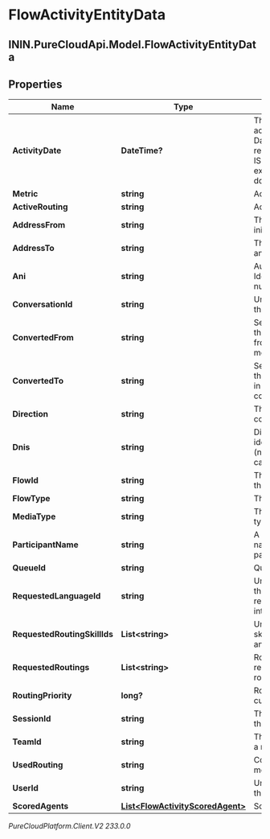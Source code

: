 # FlowActivityEntityData

## ININ.PureCloudApi.Model.FlowActivityEntityData

## Properties

|Name | Type | Description | Notes|
|------------ | ------------- | ------------- | -------------|
| **ActivityDate** | **DateTime?** | The time at which the activity was observed. Date time is represented as an ISO-8601 string. For example: yyyy-MM-ddTHH:mm:ss[.mmm]Z | |
| **Metric** | **string** | Activity metric | [optional] |
| **ActiveRouting** | **string** | Active routing method | [optional] |
| **AddressFrom** | **string** | The address that initiated an action | [optional] |
| **AddressTo** | **string** | The address receiving an action | [optional] |
| **Ani** | **string** | Automatic Number Identification (caller&#39;s number) | [optional] |
| **ConversationId** | **string** | Unique identifier for the conversation | [optional] |
| **ConvertedFrom** | **string** | Session media type that was converted from in case of a media type conversion | [optional] |
| **ConvertedTo** | **string** | Session media type that was converted to in case of a media type conversion | [optional] |
| **Direction** | **string** | The direction of the communication | [optional] |
| **Dnis** | **string** | Dialed number identification service (number dialed by the calling party) | [optional] |
| **FlowId** | **string** | The unique identifier of this flow | [optional] |
| **FlowType** | **string** | The type of this flow | [optional] |
| **MediaType** | **string** | The session media type | [optional] |
| **ParticipantName** | **string** | A human readable name identifying the participant | [optional] |
| **QueueId** | **string** | Queue identifier | [optional] |
| **RequestedLanguageId** | **string** | Unique identifier for the language requested for an interaction | [optional] |
| **RequestedRoutingSkillIds** | **List&lt;string&gt;** | Unique identifier(s) for skill(s) requested for an interaction | [optional] |
| **RequestedRoutings** | **List&lt;string&gt;** | Routing type(s) for requested/attempted routing methods. | [optional] |
| **RoutingPriority** | **long?** | Routing priority for the current interaction | [optional] |
| **SessionId** | **string** | The unique identifier of this session | [optional] |
| **TeamId** | **string** | The team ID the user is a member of | [optional] |
| **UsedRouting** | **string** | Complete routing method | [optional] |
| **UserId** | **string** | Unique identifier for the user | [optional] |
| **ScoredAgents** | [**List&lt;FlowActivityScoredAgent&gt;**](FlowActivityScoredAgent) | Scored agents | [optional] |



_PureCloudPlatform.Client.V2 233.0.0_
